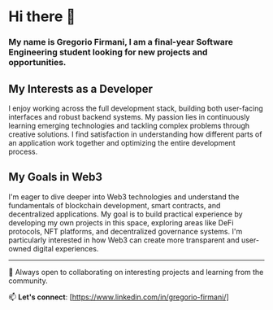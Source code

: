 # Hi there 👋

### My name is Gregorio Firmani, I am a final-year Software Engineering student looking for new projects and opportunities.

## My Interests as a Developer

I enjoy working across the full development stack, building both user-facing interfaces and robust backend systems. My passion lies in continuously learning emerging technologies and tackling complex problems through creative solutions. I find satisfaction in understanding how different parts of an application work together and optimizing the entire development process.

## My Goals in Web3

I'm eager to dive deeper into Web3 technologies and understand the fundamentals of blockchain development, smart contracts, and decentralized applications. My goal is to build practical experience by developing my own projects in this space, exploring areas like DeFi protocols, NFT platforms, and decentralized governance systems. I'm particularly interested in how Web3 can create more transparent and user-owned digital experiences.

---

🚀 Always open to collaborating on interesting projects and learning from the community.

📫 **Let's connect**: [https://www.linkedin.com/in/gregorio-firmani/]
